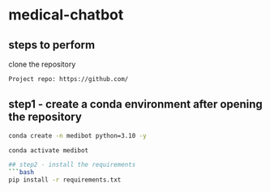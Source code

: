 # medical-chatbot

## steps to perform

clone the repository

```bash
Project repo: https://github.com/
```

## step1 - create a conda environment after opening the repository

```bash
conda create -n medibot python=3.10 -y
```

```bash
conda activate medibot  

## step2 - install the requirements
```bash
pip install -r requirements.txt